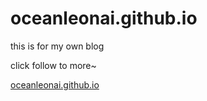 # oceanleonai.github.io
this is for my own blog

click follow to more~

[oceanleonai.github.io](oceanleonai.github.io "With a Title")

